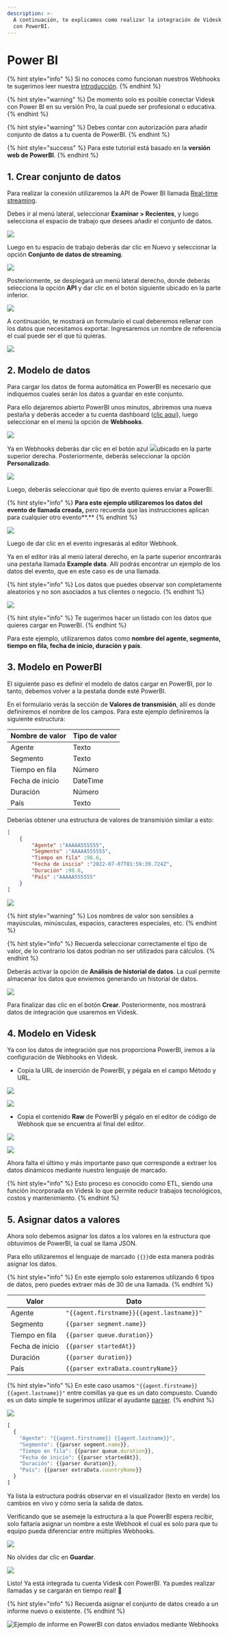 ```yaml
---
description: >-
  A continuación, te explicamos como realizar la integración de Videsk Webhooks
  con PowerBI.
---
```


# Power BI

{% hint style="info" %}
Si no conoces como funcionan nuestros Webhooks te sugerimos leer nuestra [introducción](../introduccion.md).
{% endhint %}

{% hint style="warning" %}
De momento solo es posible conectar Videsk con Power BI en su versión Pro, la cual puede ser profesional o educativa.
{% endhint %}

{% hint style="warning" %}
Debes contar con autorización para añadir conjunto de datos a tu cuenta de PowerBI.
{% endhint %}

{% hint style="success" %}
Para este tutorial está basado en la **versión web de PowerBI**.
{% endhint %}

## 1. Crear conjunto de datos

Para realizar la conexión utilizaremos la API de Power BI llamada [Real-time streaming](https://docs.microsoft.com/es-es/power-bi/connect-data/service-real-time-streaming).

Debes ir al menú lateral, seleccionar **Examinar > Recientes**, y luego selecciona el espacio de trabajo que desees añadir el conjunto de datos.

![](<../../.gitbook/assets/image (71).png>)

Luego en tu espacio de trabajo deberás dar clic en Nuevo y seleccionar la opción **Conjunto de datos de streaming**.

![](<../../.gitbook/assets/image (44).png>)

Posteriormente, se desplegará un menú lateral derecho, donde deberás selecciona la opción **API** y dar clic en el botón siguiente ubicado en la parte inferior.

![](<../../.gitbook/assets/image (13).png>)

A continuación, te mostrará un formulario el cual deberemos rellenar con los datos que necesitamos exportar. Ingresaremos un nombre de referencia el cual puede ser el que tú quieras.

![](<../../.gitbook/assets/image (74).png>)

## 2. Modelo de datos

Para cargar los datos de forma automática en PowerBI es necesario que indiquemos cuales serán los datos a guardar en este conjunto.

Para ello dejaremos abierto PowerBI unos minutos, abriremos una nueva pestaña y deberás acceder a tu cuenta dashboard ([clic aquí](https://app.videsk.io)), luego seleccionar en el menú la opción de **Webhooks**.

![](<../../.gitbook/assets/image (6).png>)

Ya en Webhooks deberás dar clic en el botón azul ![](<../../.gitbook/assets/image (60).png>)ubicado en la parte superior derecha. Posteriormente, deberás seleccionar la opción **Personalizado**.

![](<../../.gitbook/assets/image (62).png>)

Luego, deberás seleccionar qué tipo de evento quieres enviar a PowerBI.

{% hint style="info" %}
**Para este ejemplo utilizaremos los datos del evento de llamada creada,** pero recuerda que las instrucciones aplican para cualquier otro evento**.**
{% endhint %}

![](<../../.gitbook/assets/image (47).png>)

Luego de dar clic en el evento ingresarás al editor Webhook.



Ya en el editor irás al menú lateral derecho, en la parte superior encontrarás una pestaña llamada **Example data**. Allí podrás encontrar un ejemplo de los datos del evento, que en este caso es de una llamada.

{% hint style="info" %}
Los datos que puedes observar son completamente aleatorios y no son asociados a tus clientes o negocio.
{% endhint %}

![](<../../.gitbook/assets/image (32).png>)

{% hint style="info" %}
Te sugerimos hacer un listado con los datos que quieres cargar en PowerBI.
{% endhint %}

Para este ejemplo, utilizaremos datos como **nombre del agente, segmento, tiempo en fila, fecha de inicio, duración y país**.

## 3. Modelo en PowerBI

El siguiente paso es definir el modelo de datos cargar en PowerBI, por lo tanto, debemos volver a la pestaña donde esté PowerBI.

En el formulario verás la sección de **Valores de transmisión**, allí es donde definiremos el nombre de los campos. Para este ejemplo definiremos la siguiente estructura:

| Nombre de valor | Tipo de valor |
| --------------- | ------------- |
| Agente          | Texto         |
| Segmento        | Texto         |
| Tiempo en fila  | Número        |
| Fecha de inicio | DateTime      |
| Duración        | Número        |
| País            | Texto         |

Deberías obtener una estructura de valores de transmisión similar a esto:

```json
[
    {
        "Agente" :"AAAAA555555",
        "Segmento" :"AAAAA555555",
        "Tiempo en fila" :98.6,
        "Fecha de inicio" :"2022-07-07T01:59:39.724Z",
        "Duración" :98.6,
        "País" :"AAAAA555555"
    }
]
```

![](<../../.gitbook/assets/image (68).png>)

{% hint style="warning" %}
Los nombres de valor son sensibles a mayúsculas, minúsculas, espacios, caracteres especiales, etc.
{% endhint %}

{% hint style="info" %}
Recuerda seleccionar correctamente el tipo de valor, de lo contrario los datos podrían no ser utilizados para cálculos.
{% endhint %}

Deberás activar la opción de **Análisis de historial de datos**. La cual permite almacenar los datos que enviemos generando un historial de datos.

![](<../../.gitbook/assets/image (7).png>)

Para finalizar das clic en el botón **Crear**. Posteriormente, nos mostrará datos de integración que usaremos en Videsk.

## 4. Modelo en Videsk

Ya con los datos de integración que nos proporciona PowerBI, iremos a la configuración de Webhooks en Videsk.

* Copia la URL de inserción de PowerBI, y pégala en el campo Método y URL.

![](<../../.gitbook/assets/image (24).png>)

![](<../../.gitbook/assets/image (21).png>)

* Copia el contenido **Raw** de PowerBI y pégalo en el editor de código de Webhook que se encuentra al final del editor.

![](<../../.gitbook/assets/image (64).png>)

![](<../../.gitbook/assets/image (63).png>)

Ahora falta el último y más importante paso que corresponde a extraer los datos dinámicos mediante nuestro lenguaje de marcado.

{% hint style="info" %}
Esto proceso es conocido como ETL, siendo una función incorporada en Videsk lo que permite reducir trabajos tecnológicos, costos y mantenimiento.
{% endhint %}

## 5. Asignar datos a valores

Ahora solo debemos asignar los datos a los valores en la estructura que obtuvimos de PowerBI, la cual se llama JSON.

Para ello utilizaremos el lenguaje de marcado `{{}}`de esta manera podrás asignar los datos.

{% hint style="info" %}
En este ejemplo solo estaremos utilizando 6 tipos de datos, pero puedes extraer más de 30 de una llamada.
{% endhint %}



| Valor           | Dato                                      |
| --------------- | ----------------------------------------- |
| Agente          | `"{{agent.firstname}}{{agent.lastname}}"` |
| Segmento        | `{{parser segment.name}}`                 |
| Tiempo en fila  | `{{parser queue.duration}}`               |
| Fecha de inicio | `{{parser startedAt}}`                    |
| Duración        | `{{parser duration}}`                     |
| País            | `{{parser extraData.countryName}}`        |

{% hint style="info" %}
En este caso usamos `"{{agent.firstname}} {{agent.lastname}}"` entre comillas ya que es un dato compuesto. Cuando es un dato simple te sugerimos utilizar el ayudante [parser](../helpers/parser.md).
{% endhint %}

![](<../../.gitbook/assets/image (15).png>)

```javascript
[
  {
    "Agente": "{{agent.firstname}} {{agent.lastname}}",
    "Segmento": {{parser segment.name}},
    "Tiempo en fila": {{parser queue.duration}},
    "Fecha de inicio": {{parser startedAt}},
    "Duración": {{parser duration}},
    "País": {{parser extraData.countryName}}
  }
]
```

Ya lista la estructura podrás observar en el visualizador (texto en verde) los cambios en vivo y cómo sería la salida de datos.

Verificando que se asemeje la estructura a la que PowerBI espera recibir, solo faltaría asignar un nombre a este Webhook el cual es solo para que tu equipo pueda diferenciar entre múltiples Webhooks.

![](<../../.gitbook/assets/image (77).png>)

No olvides dar clic en **Guardar**.

![](<../../.gitbook/assets/image (17).png>)

Listo! Ya está integrada tu cuenta Videsk con PowerBI. Ya puedes realizar llamadas y se cargarán en tiempo real! :tada:

{% hint style="info" %}
Recuerda asignar el conjunto de datos creado a un informe nuevo o existente.
{% endhint %}

![Ejemplo de informe en PowerBI con datos enviados mediante Webhooks](<../../.gitbook/assets/image (45).png>)
